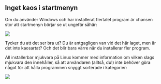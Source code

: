 

<div id="corps">

<h2>Inget kaos i startmenyn</h2>

Om du använder Windows och har installerat flertalet program är 
chansen stor att startmenyn börjar se ut ungefär såhär:

<img src="Images/windows_7_start_menu.png">

Tycker du att det ser bra ut? Du är antgagligen van vid det här 
laget, men är det inte kaosartat? Och det blir bara värre när du 
installerar fler program.

All installerbar mjukvara på Linux kommer med information om 
vilken slags mjukvara den innehåller, så att användaren (alltså, 
du!) inte behöver göra något för att hålla programmen snyggt sorterade 
i kategorier:

<img src="Images/categories_menu.png">

</div>


